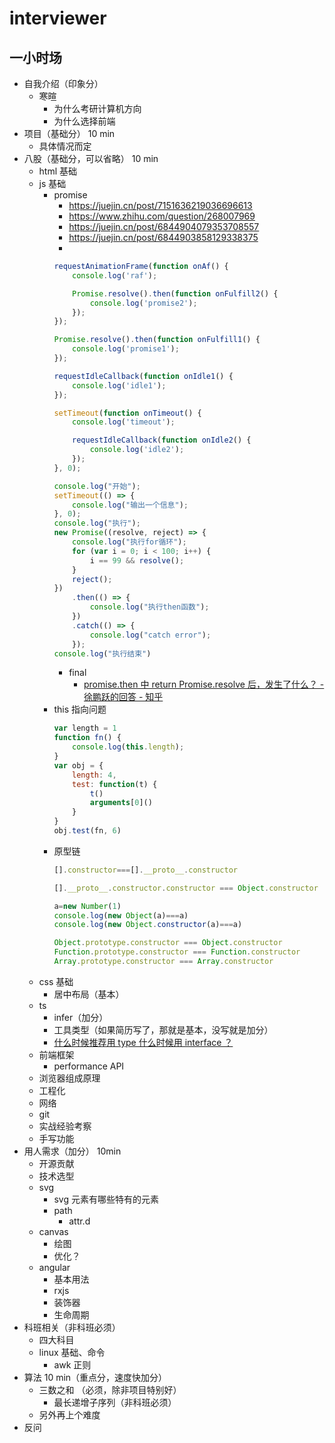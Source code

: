# interviewer

## 一小时场

- 自我介绍（印象分）
  - 寒暄
    - 为什么考研计算机方向
    - 为什么选择前端
- 项目（基础分） 10 min
  - 具体情况而定
- 八股（基础分，可以省略） 10 min
  - html 基础
  - js 基础
    - promise
      - https://juejin.cn/post/7151636219036696613
      - https://www.zhihu.com/question/268007969
      - https://juejin.cn/post/6844904079353708557
      - https://juejin.cn/post/6844903858129338375
      - 
      ```js
      requestAnimationFrame(function onAf() {
          console.log('raf');
      
          Promise.resolve().then(function onFulfill2() {
              console.log('promise2');
          });
      });
      
      Promise.resolve().then(function onFulfill1() {
          console.log('promise1');
      });
      
      requestIdleCallback(function onIdle1() {
          console.log('idle1');
      });
      
      setTimeout(function onTimeout() {
          console.log('timeout');
      
          requestIdleCallback(function onIdle2() {
              console.log('idle2');
          });
      }, 0);
      ```
      ```js
      console.log("开始");
      setTimeout(() => {
          console.log("输出一个信息");
      }, 0);
      console.log("执行");
      new Promise((resolve, reject) => {
          console.log("执行for循环");
          for (var i = 0; i < 100; i++) {
              i == 99 && resolve();
          }
          reject();
      })
          .then(() => {
              console.log("执行then函数");
          })
          .catch(() => {
              console.log("catch error");
          });
      console.log("执行结束")
      ```
      - final
        - [promise.then 中 return Promise.resolve 后，发生了什么？ - 徐鹏跃的回答 - 知乎](https://www.zhihu.com/question/453677175/answer/1841325386)
    - this 指向问题
      ```js
      var length = 1
      function fn() {
          console.log(this.length);
      }
      var obj = {
          length: 4,
          test: function(t) {
              t()
              arguments[0]()
          }
      }
      obj.test(fn, 6)
      ```
    - 原型链
      ```js
      [].constructor===[].__proto__.constructor
      
      [].__proto__.constructor.constructor === Object.constructor
      
      a=new Number(1)
      console.log(new Object(a)===a)
      console.log(new Object.constructor(a)===a)

      Object.prototype.constructor === Object.constructor
      Function.prototype.constructor === Function.constructor
      Array.prototype.constructor === Array.constructor
      ```
  - css 基础
    - 居中布局（基本）
  - ts
    - infer（加分）
    - 工具类型（如果简历写了，那就是基本，没写就是加分）
    - [什么时候推荐用 type 什么时候用 interface ？](https://pro.ant.design/zh-CN/docs/type-script#%E4%BB%80%E4%B9%88%E6%97%B6%E5%80%99%E6%8E%A8%E8%8D%90%E7%94%A8-type-%E4%BB%80%E4%B9%88%E6%97%B6%E5%80%99%E7%94%A8-interface-)
  - 前端框架
    - performance API
  - 浏览器组成原理
  - 工程化
  - 网络
  - git
  - 实战经验考察
  - 手写功能
- 用人需求（加分） 10min
  - 开源贡献
  - 技术选型
  - svg
    - svg 元素有哪些特有的元素
    - path
      - attr.d
  - canvas
    - 绘图
    - 优化？
  - angular
    - 基本用法
    - rxjs
    - 装饰器
    - 生命周期
- 科班相关（非科班必须）
  - 四大科目
  - linux 基础、命令
    - awk 正则
- 算法 10 min（重点分，速度快加分）
  - 三数之和 （必须，除非项目特别好）
    - 最长递增子序列（非科班必须）
  - 另外再上个难度
- 反问
